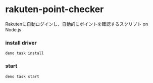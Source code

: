 # rakuten-point-checker
Rakutenに自動ログインし、自動的にポイントを確認するスクリプト on Node.js

### install driver 
`deno task install`

### start
`deno task start`